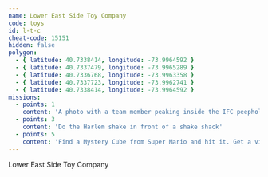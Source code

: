```yaml
---
name: Lower East Side Toy Company
code: toys
id: l-t-c
cheat-code: 15151
hidden: false
polygon:
  - { latitude: 40.7338414, longitude: -73.9964592 }
  - { latitude: 40.7337479, longitude: -73.9965289 }
  - { latitude: 40.7336768, longitude: -73.9963358 }
  - { latitude: 40.7337723, longitude: -73.9962741 }
  - { latitude: 40.7338414, longitude: -73.9964592 }
missions:
  - points: 1
    content: 'A photo with a team member peaking inside the IFC peephole.'
  - points: 3
    content: 'Do the Harlem shake in front of a shake shack'
  - points: 5
    content: 'Find a Mystery Cube from Super Mario and hit it. Get a video for a power up of 2 stars.'
---
```


Lower East Side Toy Company